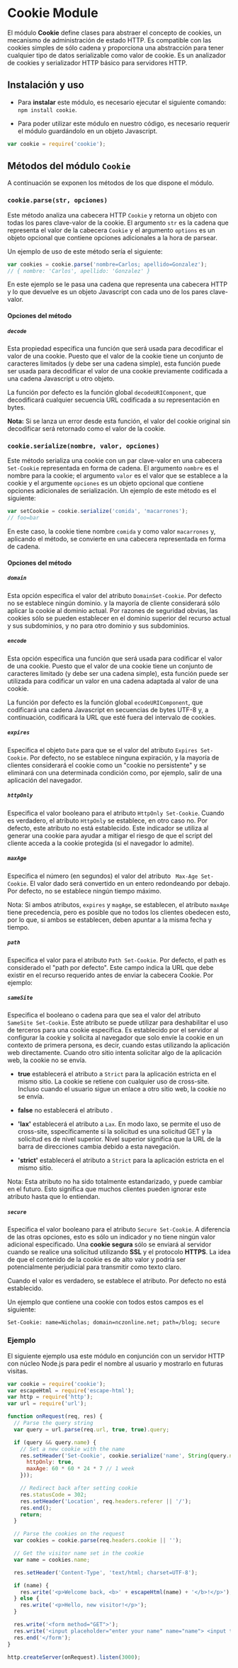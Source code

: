 # Cookie Module
El módulo **Cookie** define clases para abstraer el concepto de cookies, un mecanismo de administración de estado HTTP. Es compatible con las  cookies simples de sólo cadena y proporciona una abstracción para tener cualquier tipo de datos serializable como valor de cookie. Es un analizador de cookies y serializador HTTP básico para servidores HTTP.

## Instalación y uso
* Para **instalar** este módulo, es necesario ejecutar el siguiente comando: `npm install cookie`.

* Para poder utilizar este módulo en nuestro código, es necesario requerir el módulo guardándolo en un objeto Javascript.
```javascript
var cookie = require('cookie');
```

## Métodos del módulo `Cookie`
A continuación se exponen los métodos de los que dispone el módulo.

### `cookie.parse(str, opciones)`
Este método analiza una cabecera HTTP `Cookie` y retorna un objeto con todas los pares clave-valor de la cookie. El argumento `str` es la cadena que representa el valor de la cabecera `Cookie` y el argumento `options` es un objeto opcional que contiene opciones adicionales a la hora de parsear.

Un ejemplo de uso de este método sería el siguiente:
```javascript
var cookies = cookie.parse('nombre=Carlos; apellido=Gonzalez');
// { nombre: 'Carlos', apellido: 'Gonzalez' }
```
En este ejemplo se le pasa una cadena que representa una cabecera HTTP y lo que devuelve es un objeto Javascript con cada uno de los pares clave-valor.

#### Opciones del método
##### ``decode``
 Esta propiedad especifica una función que será usada para decodificar el valor de una cookie. Puesto que el valor de la cookie tiene un conjunto de caracteres limitados (y debe ser una cadena simple), esta función puede ser usada para decodificar el valor de una cookie previamente codificada a una cadena Javascript u otro objeto.

La función por defecto es la función global `decodeURIComponent`, que decodificará cualquier secuencia URL codificada a su representación en bytes.

**Nota:** Si se lanza un error desde esta función, el valor del cookie original sin decodificar será retornado como el valor de la cookie.
### `cookie.serialize(nombre, valor, opciones)`
Este método serializa una cookie con un par clave-valor en una cabecera `Set-Cookie` representada en forma de cadena. El argumento `nombre` es el nombre para la cookie; el argumento `valor` es el valor que se establece a la cookie y el argumente `opciones` es un objeto opcional que contiene opciones adicionales de serialización.
Un ejemplo de este método es el siguiente:
```javascript
var setCookie = cookie.serialize('comida', 'macarrones');
// foo=bar
```
En este caso, la cookie tiene nombre `comida` y como valor `macarrones` y, aplicando el método, se convierte en una cabecera representada en forma de cadena.

#### Opciones del método
##### ``domain``
Esta opción especifica el valor del atributo `DomainSet-Cookie`. Por defecto no se establece ningún dominio. y la mayoría de cliente considerará sólo aplicar la cookie al dominio actual. Por razones de seguridad obvias, las cookies sólo se pueden establecer en el dominio superior del recurso actual y sus subdominios, y no para otro dominio y sus subdominios.
##### ``encode``
Esta opción especifica una función que será usada para codificar el valor de una cookie. Puesto que el valor de una cookie tiene un conjunto de caracteres limitado (y debe ser una cadena simple), esta función puede ser utilizada para codificar un valor en una cadena adaptada al valor de una cookie.

La función por defecto es la función global `ecodeURIComponent`, que codificará una cadena Javascript en secuencias de bytes UTF-8 y, a continuación, codificará la URL que esté fuera del intervalo de cookies.

##### ``expires``
Especifica el objeto `Date` para que se el valor del atributo `Expires Set-Cookie`. Por defecto, no se establece ninguna expiración, y la mayoría de clientes considerará el cookie como un "cookie no persistente" y se eliminará con una determinada condición como, por ejemplo, salir de una aplicación del navegador.

##### ``httpOnly``
Especifica el valor booleano para el atributo `HttpOnly Set-Cookie`. Cuando es verdadero, el atributo `HttpOnly` se establece, en otro caso no. Por defecto, este atributo no está establecido. Este indicador se utiliza al generar una cookie para ayudar a mitigar el riesgo de que el script del cliente acceda a la cookie protegida (si el navegador lo admite).

##### ``maxAge``
Especifica el número (en segundos) el valor del atributo ` Max-Age Set-Cookie`. El valor dado será convertido en un entero redondeando por debajo. Por defecto, no se establece ningún tiempo máximo.

Nota: Si ambos atributos, `expires` y `magAge`, se establecen, el atributo `maxAge` tiene precedencia, pero es posible que no todos los clientes obedecen esto, por lo que, si ambos se establecen, deben apuntar a la misma fecha y tiempo.

##### ``path``
Especifica el valor para el atributo `Path Set-Cookie`. Por defecto, el path es considerado el "path por defecto". Este campo indica la URL que debe existir en el recurso requerido antes de enviar la cabecera Cookie. Por ejemplo:

##### ``sameSite``
Especifica el booleano o cadena para que sea el valor del atributo ` SameSite Set-Cookie`. Este atributo se puede utilizar para deshabilitar el uso de terceros para una cookie específica. Es establecido por el servidor al configurar la cookie y solicita al navegador que solo envíe la cookie en un contexto de primera persona, es decir, cuando estas utilizando la aplicación web directamente. Cuando otro sitio intenta solicitar algo de la aplicación web, la cookie no se envía.

  * **true** establecerá el atributo a `Strict` para la aplicación estricta en el mismo sitio. La cookie se retiene con cualquier uso de cross-site. Incluso cuando el usuario sigue un enlace a otro sitio web, la cookie no se envía.

  * **false** no establecerá el atributo .
  * **'lax'** establecerá el atributo a `Lax`. En modo laxo, se permite el uso de cross-site, sspecíficamente si la solicitud es una solicitud GET y la solicitud es de nivel superior. Nivel superior significa que la URL de la barra de direcciones cambia debido a esta navegación.
  * **'strict'** establecerá el atributo a `Strict` para la aplicación estricta en el mismo sitio.

Nota: Esta atributo no ha sido totalmente estandarizado, y puede cambiar en el futuro. Esto significa que muchos clientes pueden ignorar este atributo hasta que lo entiendan.

##### ``secure``
Especifica el valor booleano para el atributo `Secure Set-Cookie`. A diferencia de las otras opciones, esto es sólo un indicador y no tiene ningún valor adicional especificado. Una **cookie segura** sólo se enviará al servidor cuando se realice una solicitud utilizando **SSL** y el protocolo **HTTPS**. La idea de que el contenido de la cookie es de alto valor y podría ser potencialmente perjudicial para transmitir como texto claro.

Cuando el valor es verdadero, se establece el atributo. Por defecto no está establecido.


Un ejemplo que contiene una cookie con todos estos campos es el siguiente:

```
Set-Cookie: name=Nicholas; domain=nczonline.net; path=/blog; secure

```

### Ejemplo
El siguiente ejemplo usa este módulo en conjunción con un servidor HTTP con núcleo Node.js para pedir el nombre al usuario y mostrarlo en futuras visitas.

```javascript
var cookie = require('cookie');
var escapeHtml = require('escape-html');
var http = require('http');
var url = require('url');

function onRequest(req, res) {
  // Parse the query string
  var query = url.parse(req.url, true, true).query;

  if (query && query.name) {
    // Set a new cookie with the name
    res.setHeader('Set-Cookie', cookie.serialize('name', String(query.name), {
      httpOnly: true,
      maxAge: 60 * 60 * 24 * 7 // 1 week
    }));

    // Redirect back after setting cookie
    res.statusCode = 302;
    res.setHeader('Location', req.headers.referer || '/');
    res.end();
    return;
  }

  // Parse the cookies on the request
  var cookies = cookie.parse(req.headers.cookie || '');

  // Get the visitor name set in the cookie
  var name = cookies.name;

  res.setHeader('Content-Type', 'text/html; charset=UTF-8');

  if (name) {
    res.write('<p>Welcome back, <b>' + escapeHtml(name) + '</b>!</p>');
  } else {
    res.write('<p>Hello, new visitor!</p>');
  }

  res.write('<form method="GET">');
  res.write('<input placeholder="enter your name" name="name"> <input type="submit" value="Set Name">');
  res.end('</form');
}

http.createServer(onRequest).listen(3000);
```
